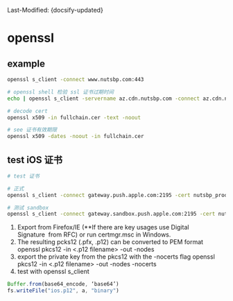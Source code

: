 Last-Modified: {docsify-updated}

# openssl

## example

```sh
openssl s_client -connect www.nutsbp.com:443
```

```sh
# openssl shell 检验 ssl 证书过期时间
echo | openssl s_client -servername az.cdn.nutsbp.com -connect az.cdn.nutsbp.com:443 2>/dev/null | openssl x509 -noout -dates
```

```sh
# decode cert
openssl x509 -in fullchain.cer -text -noout

# see 证书有效期限
openssl x509 -dates -noout -in fullchain.cer

```

## test iOS 证书

```sh
# test 证书

# 正式
openssl s_client -connect gateway.push.apple.com:2195 -cert nutsbp_prod.pem

# 测试 sandbox
openssl s_client -connect gateway.sandbox.push.apple.com:2195 -cert nutsbp_sandbox.pem
```

1. Export from Firefox/IE (**If there are key usages use Digital Signature  from RFC) or run certmgr.msc in Windows.
2. The resulting pcks12 (.pfx, .p12) can be converted to PEM format openssl pkcs12 -in <.p12 filename> -out <new pem cert filename> -nodes
3. export the private key from the pkcs12 with the -nocerts flag openssl pkcs12 -in <.p12 filename> -out <key pem key filename> -nodes -nocerts
4. test with openssl s_client


```js
Buffer.from(base64_encode, ‘base64’)
fs.writeFile("ios.p12", a, "binary")
```
